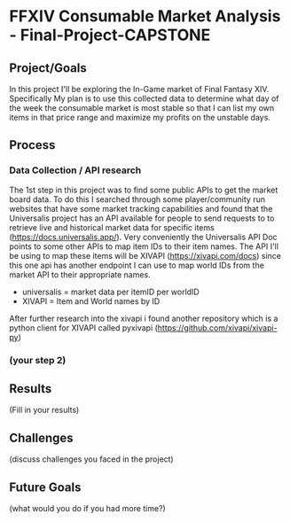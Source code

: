 # FFXIV Consumable Market Analysis - Final-Project-CAPSTONE

## Project/Goals

In this project I'll be exploring the In-Game market of Final Fantasy XIV. Specifically My plan is to use this collected data to determine what day of the week the consumable market is most stable so that I can list my own items in that price range and maximize my profits on the unstable days.

## Process

### Data Collection / API research

The 1st step in this project was to find some public APIs to get the market board data. To do this I searched through some player/community run websites that have some market tracking capabilities  and found that the Universalis project has an API available for people to send requests to to retrieve live and historical market data for specific items (<https://docs.universalis.app/>). Very conveniently the Universalis API Doc points to some other APIs to map item IDs to their item names. The API I'll be using to map these items will be XIVAPI (<https://xivapi.com/docs>) since this one api has another endpoint I can use to map world IDs from the market API to their appropriate names.

- universalis = market data per itemID per worldID
- XIVAPI = Item and World names by ID

After further research into the xivapi i found another repository which is a python client for XIVAPI called pyxivapi (<https://github.com/xivapi/xivapi-py>)


### (your step 2)

## Results

(Fill in your results)

## Challenges

(discuss challenges you faced in the project)

## Future Goals

(what would you do if you had more time?)
